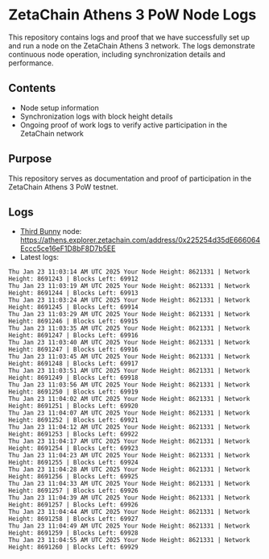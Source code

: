 # ZetaChain Athens 3 PoW Node Logs
This repository contains logs and proof that we have successfully set up and run a node on the ZetaChain Athens 3 network. The logs demonstrate continuous node operation, including synchronization details and performance.

## Contents
- Node setup information
- Synchronization logs with block height details
- Ongoing proof of work logs to verify active participation in the ZetaChain network

## Purpose
This repository serves as documentation and proof of participation in the ZetaChain Athens 3 PoW testnet.

## Logs

- [Third Bunny](https://thirdbunny.xyz/) node: https://athens.explorer.zetachain.com/address/0x225254d35dE666064Eccc5ce16eF1D8bF8D7b5EE
- Latest logs:
```
Thu Jan 23 11:03:14 AM UTC 2025 Your Node Height: 8621331 | Network Height: 8691243 | Blocks Left: 69912
Thu Jan 23 11:03:19 AM UTC 2025 Your Node Height: 8621331 | Network Height: 8691244 | Blocks Left: 69913
Thu Jan 23 11:03:24 AM UTC 2025 Your Node Height: 8621331 | Network Height: 8691245 | Blocks Left: 69914
Thu Jan 23 11:03:29 AM UTC 2025 Your Node Height: 8621331 | Network Height: 8691246 | Blocks Left: 69915
Thu Jan 23 11:03:35 AM UTC 2025 Your Node Height: 8621331 | Network Height: 8691247 | Blocks Left: 69916
Thu Jan 23 11:03:40 AM UTC 2025 Your Node Height: 8621331 | Network Height: 8691247 | Blocks Left: 69916
Thu Jan 23 11:03:45 AM UTC 2025 Your Node Height: 8621331 | Network Height: 8691248 | Blocks Left: 69917
Thu Jan 23 11:03:51 AM UTC 2025 Your Node Height: 8621331 | Network Height: 8691249 | Blocks Left: 69918
Thu Jan 23 11:03:56 AM UTC 2025 Your Node Height: 8621331 | Network Height: 8691250 | Blocks Left: 69919
Thu Jan 23 11:04:02 AM UTC 2025 Your Node Height: 8621331 | Network Height: 8691251 | Blocks Left: 69920
Thu Jan 23 11:04:07 AM UTC 2025 Your Node Height: 8621331 | Network Height: 8691252 | Blocks Left: 69921
Thu Jan 23 11:04:12 AM UTC 2025 Your Node Height: 8621331 | Network Height: 8691253 | Blocks Left: 69922
Thu Jan 23 11:04:17 AM UTC 2025 Your Node Height: 8621331 | Network Height: 8691254 | Blocks Left: 69923
Thu Jan 23 11:04:23 AM UTC 2025 Your Node Height: 8621331 | Network Height: 8691255 | Blocks Left: 69924
Thu Jan 23 11:04:28 AM UTC 2025 Your Node Height: 8621331 | Network Height: 8691256 | Blocks Left: 69925
Thu Jan 23 11:04:33 AM UTC 2025 Your Node Height: 8621331 | Network Height: 8691257 | Blocks Left: 69926
Thu Jan 23 11:04:39 AM UTC 2025 Your Node Height: 8621331 | Network Height: 8691257 | Blocks Left: 69926
Thu Jan 23 11:04:44 AM UTC 2025 Your Node Height: 8621331 | Network Height: 8691258 | Blocks Left: 69927
Thu Jan 23 11:04:49 AM UTC 2025 Your Node Height: 8621331 | Network Height: 8691259 | Blocks Left: 69928
Thu Jan 23 11:04:55 AM UTC 2025 Your Node Height: 8621331 | Network Height: 8691260 | Blocks Left: 69929
```
